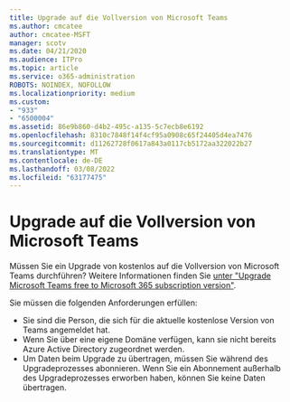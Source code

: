 ```yaml
---
title: Upgrade auf die Vollversion von Microsoft Teams
ms.author: cmcatee
author: cmcatee-MSFT
manager: scotv
ms.date: 04/21/2020
ms.audience: ITPro
ms.topic: article
ms.service: o365-administration
ROBOTS: NOINDEX, NOFOLLOW
ms.localizationpriority: medium
ms.custom:
- "933"
- "6500004"
ms.assetid: 86e9b860-d4b2-495c-a135-5c7ecb8e6192
ms.openlocfilehash: 8310c7848f14f4cf95a0908c65f24405d4ea7476
ms.sourcegitcommit: d11262728f0617a843a0117cb5172aa322022b27
ms.translationtype: MT
ms.contentlocale: de-DE
ms.lasthandoff: 03/08/2022
ms.locfileid: "63177475"
---
```

# <a name="upgrade-to-the-full-version-of-microsoft-teams"></a>Upgrade auf die Vollversion von Microsoft Teams

Müssen Sie ein Upgrade von kostenlos auf die Vollversion von Microsoft Teams durchführen? Weitere Informationen finden Sie [unter "Upgrade Microsoft Teams free to Microsoft 365 subscription version"](https://docs.microsoft.com/microsoftteams/upgrade-freemium).

Sie müssen die folgenden Anforderungen erfüllen:

- Sie sind die Person, die sich für die aktuelle kostenlose Version von Teams angemeldet hat.
- Wenn Sie über eine eigene Domäne verfügen, kann sie nicht bereits Azure Active Directory zugeordnet werden.
- Um Daten beim Upgrade zu übertragen, müssen Sie während des Upgradeprozesses abonnieren. Wenn Sie ein Abonnement außerhalb des Upgradeprozesses erworben haben, können Sie keine Daten übertragen.
